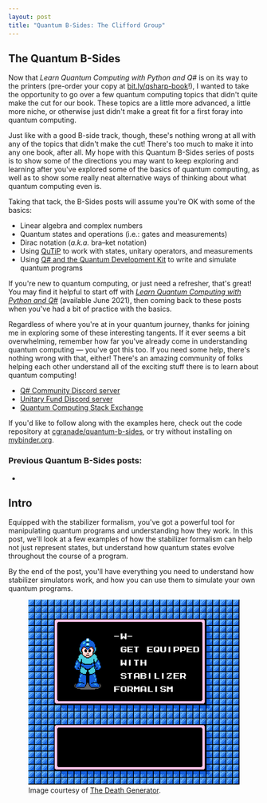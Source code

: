 ```yaml
---
layout: post
title: "Quantum B-Sides: The Clifford Group"
---
```


## The Quantum B-Sides

Now that _Learn Quantum Computing with Python and Q#_ is on its way to the printers (pre-order your copy at [bit.ly/qsharp-book](https://bit.ly/qsharp-book)!), I wanted to take the opportunity to go over a few quantum computing topics that didn't quite make the cut for our book. These topics are a little more advanced, a little more niche, or otherwise just didn't make a great fit for a first foray into quantum computing.

Just like with a good B-side track, though, these's nothing wrong at all with any of the topics that didn't make the cut! There's too much to make it into any one book, after all. My hope with this Quantum B-Sides series of posts is to show some of the directions you may want to keep exploring and learning after you've explored some of the basics of quantum computing, as well as to show some really neat alternative ways of thinking about what quantum computing even is.

Taking that tack, the B-Sides posts will assume you're OK with some of the basics:

- Linear algebra and complex numbers
- Quantum states and operations (i.e.: gates and measurements)
- Dirac notation (_a.k.a._ bra–ket notation)
- Using [QuTiP](http://qutip.org/) to work with states, unitary operators, and measurements
- Using [Q# and the Quantum Development Kit](https://azure.microsoft.com/resources/development-kit/quantum-computing/) to write and simulate quantum programs

If you're new to quantum computing, or just need a refresher, that's great! You may find it helpful to start off with [_Learn Quantum Computing with Python and Q#_](https://bit.ly/qsharp-book) (available June 2021), then coming back to these posts when you've had a bit of practice with the basics.

Regardless of where you're at in your quantum journey, thanks for joining me in exploring some of these interesting tangents. If it ever seems a bit overwhelming, remember how far you've already come in understanding quantum computing — you've got this too. If you need some help, there's nothing wrong with that, either! There's an amazing community of folks helping each other understand all of the exciting stuff there is to learn about quantum computing!

- [Q# Community Discord server](http://discord.qsharp.community/)
- [Unitary Fund Discord server](http://discord.unitary.fund/)
- [Quantum Computing Stack Exchange](https://quantumcomputing.stackexchange.com/)

If you'd like to follow along with the examples here, check out the code repository at [cgranade/quantum-b-sides](https://github.com/cgranade/quantum-b-sides), or try without installing on [mybinder.org](https://mybinder.org/v2/gh/cgranade/quantum-b-sides).

### Previous Quantum B-Sides posts:

- []() <!-- TODO: link to stabilizers here. -->

## Intro

Equipped with the stabilizer formalism, you've got a powerful tool for manipulating quantum programs and understanding how they work. In this post, we'll look at a few examples of how the stabilizer formalism can help not just represent states, but understand how quantum states evolve throughout the course of a program.

By the end of the post, you'll have everything you need to understand how stabilizer simulators work, and how you can use them to simulate your own quantum programs.

<figure>
    <img src="/assets/figures/get-equipped-stabilizer.png" alt="GET EQUIPPED WITH THE STABILIZER FORMALISM.">
    <caption>Image courtesy of <a href="https://deathgenerator.com/">The Death Generator</a>.</caption>
</figure>

## 